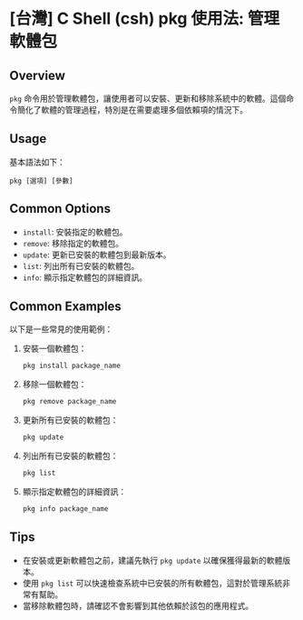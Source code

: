 # [台灣] C Shell (csh) pkg 使用法: 管理軟體包

## Overview
`pkg` 命令用於管理軟體包，讓使用者可以安裝、更新和移除系統中的軟體。這個命令簡化了軟體的管理過程，特別是在需要處理多個依賴項的情況下。

## Usage
基本語法如下：
```
pkg [選項] [參數]
```

## Common Options
- `install`: 安裝指定的軟體包。
- `remove`: 移除指定的軟體包。
- `update`: 更新已安裝的軟體包到最新版本。
- `list`: 列出所有已安裝的軟體包。
- `info`: 顯示指定軟體包的詳細資訊。

## Common Examples
以下是一些常見的使用範例：

1. 安裝一個軟體包：
   ```bash
   pkg install package_name
   ```

2. 移除一個軟體包：
   ```bash
   pkg remove package_name
   ```

3. 更新所有已安裝的軟體包：
   ```bash
   pkg update
   ```

4. 列出所有已安裝的軟體包：
   ```bash
   pkg list
   ```

5. 顯示指定軟體包的詳細資訊：
   ```bash
   pkg info package_name
   ```

## Tips
- 在安裝或更新軟體包之前，建議先執行 `pkg update` 以確保獲得最新的軟體版本。
- 使用 `pkg list` 可以快速檢查系統中已安裝的所有軟體包，這對於管理系統非常有幫助。
- 當移除軟體包時，請確認不會影響到其他依賴於該包的應用程式。